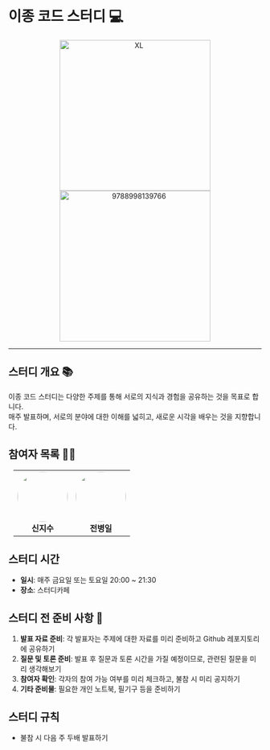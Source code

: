 # 이종 코드 스터디 💻

<div align="center">
  <img src="https://github.com/user-attachments/assets/6aa92472-6743-4ff6-8064-2d9defbe62c7" alt="XL" width="300"/>
  <img src="https://github.com/user-attachments/assets/ae79b063-87ad-4475-9588-bac4580a7d5b" alt="9788998139766" width="300"/>
</div>

---

## 스터디 개요 📚
이종 코드 스터디는 다양한 주제를 통해 서로의 지식과 경험을 공유하는 것을 목표로 합니다.
</br>
매주 발표하며, 서로의 분야에 대한 이해를 넓히고, 새로운 시각을 배우는 것을 지향합니다.

## 참여자 목록 👥🌟

<div align="center">
  <table style="text-align: center; margin: 10px;">
    <tr>
      <td align="center">
        <img src="https://avatars.githubusercontent.com/u/114233139?v=4" width="100" height="100" style="border-radius: 50%;"><br>
        <strong>신지수</strong>
      </td>
      <td align="center">
        <img src="https://avatars.githubusercontent.com/u/114233139?v=4" width="100" height="100" style="border-radius: 50%;"><br>
        <strong>전병일</strong>
      </td>
    </tr>
  </table>
</div>

## 스터디 시간
- **일시**: 매주 금요일 또는 토요일 20:00 ~ 21:30
- **장소**: 스터디카페

## 스터디 전 준비 사항 📝
1. **발표 자료 준비**: 각 발표자는 주제에 대한 자료를 미리 준비하고 Github 레포지토리에 공유하기
2. **질문 및 토론 준비**: 발표 후 질문과 토론 시간을 가질 예정이므로, 관련된 질문을 미리 생각해보기
4. **참여자 확인**: 각자의 참여 가능 여부를 미리 체크하고, 불참 시 미리 공지하기
5. **기타 준비물**: 필요한 개인 노트북, 필기구 등을 준비하기

## 스터디 규칙
- 불참 시 다음 주 두배 발표하기


